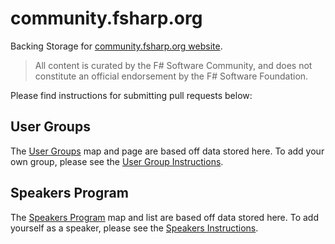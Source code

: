 # community.fsharp.org

Backing Storage for [community.fsharp.org website](http://community.fsharp.org).  

> All content is curated by the F# Software Community, and does not constitute an official endorsement by the F# Software Foundation.

Please find instructions for submitting pull requests below:

## User Groups

The [User Groups](http://community.fsharp.org/user_groups) map and page are based off data stored here.  To add your own group, please see the [User Group Instructions](USER_GROUPS.md).

## Speakers Program 

The [Speakers Program](http://community.fsharp.org/speakers) map and list are based off data stored here.  To add yourself as a speaker, please see the [Speakers Instructions](SPEAKERS.md).
